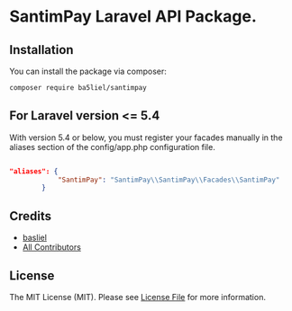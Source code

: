 
# SantimPay Laravel API Package.

## Installation

You can install the package via composer:

```bash
composer require ba5liel/santimpay
```

## For Laravel version <= 5.4

With version 5.4 or below, you must register your facades manually in the aliases section of the config/app.php configuration file.


```json config/app.php

"aliases": {
            "SantimPay": "SantimPay\\SantimPay\\Facades\\SantimPay"
        }
```


## Credits

- [basliel](https://github.com/ba5liel)
- [All Contributors](../../contributors)

## License

The MIT License (MIT). Please see [License File](LICENSE.md) for more information.
